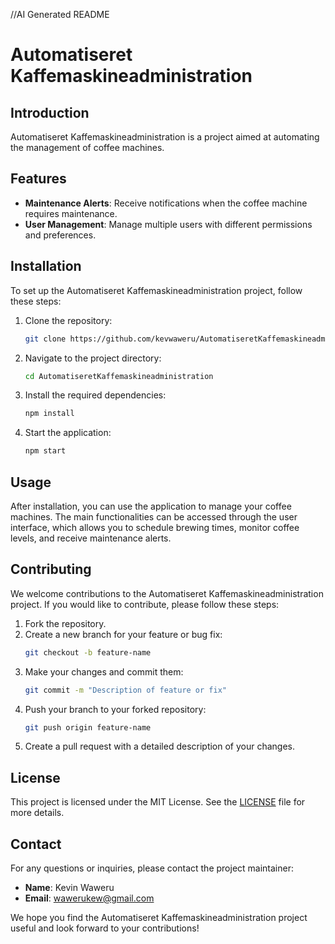 //AI Generated README
# Automatiseret Kaffemaskineadministration

## Introduction

Automatiseret Kaffemaskineadministration is a project aimed at automating the management of coffee machines.

## Features

- **Maintenance Alerts**: Receive notifications when the coffee machine requires maintenance.
- **User Management**: Manage multiple users with different permissions and preferences.

## Installation

To set up the Automatiseret Kaffemaskineadministration project, follow these steps:

1. Clone the repository:
    ```sh
    git clone https://github.com/kevwaweru/AutomatiseretKaffemaskineadministration.git
    ```

2. Navigate to the project directory:
    ```sh
    cd AutomatiseretKaffemaskineadministration
    ```

3. Install the required dependencies:
    ```sh
    npm install
    ```

4. Start the application:
    ```sh
    npm start
    ```

## Usage

After installation, you can use the application to manage your coffee machines. The main functionalities can be accessed through the user interface, which allows you to schedule brewing times, monitor coffee levels, and receive maintenance alerts.

## Contributing

We welcome contributions to the Automatiseret Kaffemaskineadministration project. If you would like to contribute, please follow these steps:

1. Fork the repository.
2. Create a new branch for your feature or bug fix:
    ```sh
    git checkout -b feature-name
    ```
3. Make your changes and commit them:
    ```sh
    git commit -m "Description of feature or fix"
    ```
4. Push your branch to your forked repository:
    ```sh
    git push origin feature-name
    ```
5. Create a pull request with a detailed description of your changes.

## License

This project is licensed under the MIT License. See the [LICENSE](LICENSE) file for more details.

## Contact

For any questions or inquiries, please contact the project maintainer:
- **Name**: Kevin Waweru
- **Email**: wawerukew@gmail.com

We hope you find the Automatiseret Kaffemaskineadministration project useful and look forward to your contributions!
